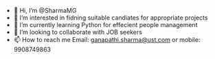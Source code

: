 - 👋 Hi, I’m @SharmaMG 
- 👀 I’m interested in fidning suitable candiates for appropriate projects
- 🌱 I’m currently learning Python for effecient people management
- 💞️ I’m looking to collaborate with JOB seekers
- 📫 How to reach me Email: ganapathi.sharma@ust.com or mobile: 9908749863

<!---
SharmaMG/SharmaMG is a ✨ special ✨ repository because its `README.md` (this file) appears on your GitHub profile.
You can click the Preview link to take a look at your changes.
--->
